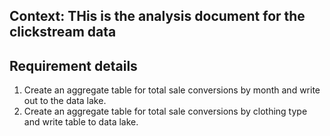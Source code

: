 ## Context: THis is the analysis document for the clickstream data


## Requirement details

1. Create an aggregate table for total sale conversions by month and write out to the data lake. 
2. Create an aggregate table for total sale conversions by clothing type and write table to data lake. 
